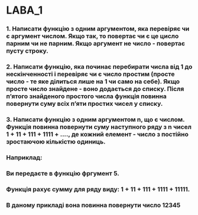 # LABA_1
<h3>1. Написати функцію з одним аргументом, яка перевіряє чи є аргумент числом. Якщо так, то повертає чи є це цисло парним чи не парним. Якщо аргумент не число - повертає пусту строку.</h3>
<h3>2. Написати функцію, яка починає перебирати числа від 1 до нескінченності і перевіряє чи є число простим (просте число - те яке ділиться лише на 1 чи само на себе). Якщо просте число знайдене - воно додається до списку. Після пʼятого знайденого простого числа функція повинна повернути суму всіх пʼяти простих чисел у списку.</h3>
<h3>3. Написати функцію з одним аргументом n, що є числом. Функція повинна повернути суму наступного ряду з n чисел 1 + 11 + 111 + 1111 + ...., де кожний елемент - число з постійно зростаючою кількістю одиниць.</h3>
 <h3>Наприклад:</h3>
 <h3>Ви передаєте в функцію фргумент 5.</h3>
<h3> Функція рахує сумму для ряду виду: 1 + 11 + 111 + 1111 + 11111.</h3>
<h3> В даному прикладі вона повинна повернути число 12345</h3>
</h3>
